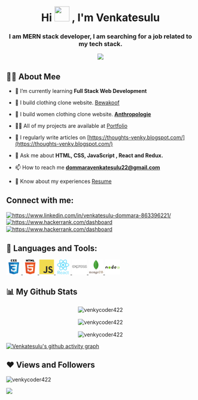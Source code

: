<h1 align="center">Hi <img src="https://user-images.githubusercontent.com/76251822/184340507-a428029b-e36e-4dcf-a266-ade9cc52e6cc.gif" width="40" height="40"></img>
, I'm Venkatesulu</h1>
<h3 align="center">I am MERN stack developer, I am searching for a job related to my tech stack.</h3>

<p align="center"><img src="https://user-images.githubusercontent.com/76251822/184339637-654f2f93-fc9f-497d-b1e6-5e3dc680afeb.png"></img><p>


## 🙋‍♂️ About Mee
- 🌱 I’m currently learning **Full Stack Web Development**
- 🔭 I build clothing clone website. [Bewakoof](https://venkycoder422.github.io/bewakoof.github.io/)
- 👯 I build women clothing clone website. [**Anthropologie**](https://anthropologie1.netlify.app/)
- 👨‍💻 All of my projects are available at [Portfolio](https://venkatesulu.vercel.app/)

- 📝 I regularly write articles on [https://thoughts-venky.blogspot.com/](https://thoughts-venky.blogspot.com/)

- 💬 Ask me about **HTML, CSS, JavaScript , React and Redux.**

- 📫 How to reach me **dommaravenkatesulu22@gmail.com**

- 📄 Know about my experiences [Resume](https://drive.google.com/file/d/1K9U8XbWRd-W07ENFlpfTnAw3k-kkSfMA/view?usp=sharing)

## Connect with me:
<p align="left">
<a href="https://www.linkedin.com/in/venkatesulu-dommara-863396221/" target="blank"><img align="center" src="https://raw.githubusercontent.com/rahuldkjain/github-profile-readme-generator/master/src/images/icons/Social/linked-in-alt.svg" alt="https://www.linkedin.com/in/venkatesulu-dommara-863396221/" height="30" width="40" /></a>
<a href="https://the-awesome-venkycoder422-site.netlify.app/" target="blank"><img align="center" src="https://cdn-icons-png.flaticon.com/512/351/351456.png" alt="https://www.hackerrank.com/dashboard" height="30" width="40" /></a>
<a href="https://www.hackerrank.com/dommaravenkates1" target="blank"><img align="center" src="https://raw.githubusercontent.com/rahuldkjain/github-profile-readme-generator/master/src/images/icons/Social/hackerrank.svg" alt="https://www.hackerrank.com/dashboard" height="30" width="40" /></a>
</p>

## 🚀 Languages and Tools:
<p align="left"> <a href="https://www.w3schools.com/css/" target="_blank" rel="noreferrer">

<img src="https://raw.githubusercontent.com/devicons/devicon/master/icons/css3/css3-original-wordmark.svg" alt="css3" width="40" height="40"/> </a> <a href="https://www.w3.org/html/" target="_blank" rel="noreferrer"> <img src="https://raw.githubusercontent.com/devicons/devicon/master/icons/html5/html5-original-wordmark.svg" alt="html5" width="40" height="40"/> </a> <a href="https://developer.mozilla.org/en-US/docs/Web/JavaScript" target="_blank" rel="noreferrer"> <img src="https://raw.githubusercontent.com/devicons/devicon/master/icons/javascript/javascript-original.svg" alt="javascript" width="40" height="40"/> </a> <a href="https://reactjs.org/" target="_blank" rel="noreferrer"> <img src="https://raw.githubusercontent.com/devicons/devicon/master/icons/react/react-original-wordmark.svg" alt="react" width="40" height="40"/> </a> 
<a href="https://expressjs.com" target="_blank" rel="noreferrer"> <img src="https://raw.githubusercontent.com/devicons/devicon/master/icons/express/express-original-wordmark.svg" alt="express" width="40" height="40"/> </a> <a href="https://www.mongodb.com/" target="_blank" rel="noreferrer"> <img src="https://raw.githubusercontent.com/devicons/devicon/master/icons/mongodb/mongodb-original-wordmark.svg" alt="mongodb" width="40" height="40"/> </a> <a href="https://nodejs.org" target="_blank" rel="noreferrer"> <img src="https://raw.githubusercontent.com/devicons/devicon/master/icons/nodejs/nodejs-original-wordmark.svg" alt="nodejs" width="40" height="40"/> </a> 

</p>

<p align="left">

</p>


## 📊 My Github Stats

<p align="center"><img align="center"  src="https://github-readme-streak-stats.herokuapp.com/?user=venkycoder422&theme=algolia&show_icons=true&locale=en" alt="venkycoder422" /></p>

<p align="center"><img align="center" src="https://github-readme-stats.vercel.app/api?username=venkycoder422&theme=algolia&show_icons=true&locale=en" alt="venkycoder422" /></p>

<p align="center"><img align="center" src="https://github-readme-stats.vercel.app/api/top-langs?username=venkycoder422&theme=algolia&show_icons=true&locale=en&layout=compact" alt="venkycoder422" /></p>

[![Venkatesulu's github activity graph](https://activity-graph.herokuapp.com/graph?username=venkycoder422&theme=react-dark)](https://github.com/venkycoder422/github-readme-activity-graph)

## ❤ Views and Followers
<p align="left"> <img src="https://komarev.com/ghpvc/?username=venkycoder422&label=Profile%20views&color=brightgreen" alt="venkycoder422" /> </p>

<img src="https://user-images.githubusercontent.com/76251822/184345097-608a115d-e2e7-41df-9f19-97e8f8bbad1f.svg"></img>
